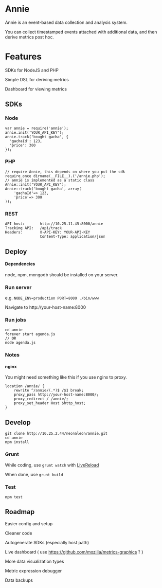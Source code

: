 # Annie

Annie is an event-based data collection and analysis system.

You can collect timestamped events attached with additional data, and then derive metrics post hoc.

# Features

SDKs for NodeJS and PHP

Simple DSL for deriving metrics

Dashboard for viewing metrics


## SDKs
### Node
```
var annie = require('annie');
annie.init('YOUR_API_KEY');
annie.track('bought gacha', {
  'gachaId': 123,
  'price': 300
});
```
### PHP
```
// require Annie, this depends on where you put the sdk
require_once dirname(__FILE__).('/annie.php');
// annie is implemented as a static class
Annie::init('YOUR_API_KEY');
Annie::track('bought gacha', array(
    'gachaId'=> 123,
    'price'=> 300
));
```
### REST
```
API host:       http://10.25.11.45:8000/annie
Tracking API:   /api/track
Headers:        X-API-KEY: YOUR-API-KEY
                Content-Type: application/json

```

## Deploy

#### Dependencies

node, npm, mongodb should be installed on your server.

### Run server

e.g.
`NODE_ENV=production PORT=8000 ./bin/www`

Navigate to http://your-host-name:8000

### Run jobs

```
cd annie
forever start agenda.js
// OR
node agenda.js
```

### Notes

#### nginx

You might need something like this if you use nginx to proxy.
```
location /annie/ {
    rewrite ^/annie/(.*)$ /$1 break;
    proxy_pass http://your-host-name:8000/;
    proxy_redirect / /annie/;
    proxy_set_header Host $http_host;
}
```

## Develop

```
git clone http://10.25.2.44/neonaleon/annie.git
cd annie
npm install
```

### Grunt

While coding, use `grunt watch` with [LiveReload](https://chrome.google.com/webstore/detail/livereload/jnihajbhpnppcggbcgedagnkighmdlei?hl=en)

When done, use `grunt build`

### Test

`npm test`


## Roadmap

Easier config and setup

Cleaner code

Autogenerate SDKs (especially host path)

Live dashboard ( use https://github.com/mozilla/metrics-graphics ? )

More data visualization types

Metric expression debugger

Data backups